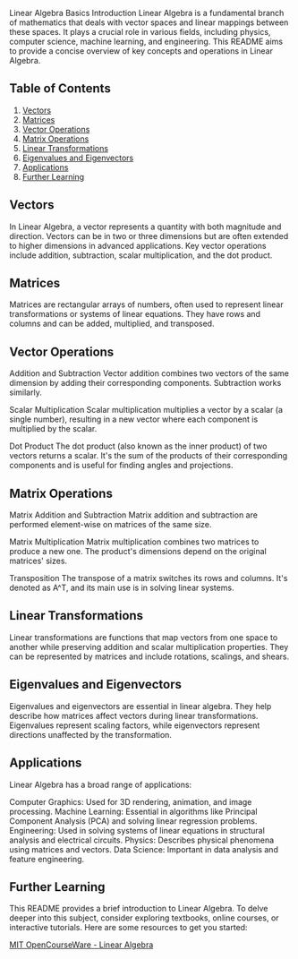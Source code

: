 Linear Algebra Basics
Introduction
Linear Algebra is a fundamental branch of mathematics that deals with vector spaces and linear mappings between these spaces. It plays a crucial role in various fields, including physics, computer science, machine learning, and engineering. This README aims to provide a concise overview of key concepts and operations in Linear Algebra.

## Table of Contents

1. [Vectors](#vectors)
2. [Matrices](#matrices)
3. [Vector Operations](#vector-operations)
4. [Matrix Operations](#matrix-operations)
5. [Linear Transformations](#linear-transformations)
6. [Eigenvalues and Eigenvectors](#eigenvalues-and-eigenvectors)
7. [Applications](#applications)
8. [Further Learning](#further-learning)
<a name="vectors"></a>

## Vectors
In Linear Algebra, a vector represents a quantity with both magnitude and direction. Vectors can be in two or three dimensions but are often extended to higher dimensions in advanced applications. Key vector operations include addition, subtraction, scalar multiplication, and the dot product.

<a name="vectors"></a>

<a name="matrices"></a>

## Matrices
Matrices are rectangular arrays of numbers, often used to represent linear transformations or systems of linear equations. They have rows and columns and can be added, multiplied, and transposed.

<a name="vector-operations"></a>

## Vector Operations
Addition and Subtraction
Vector addition combines two vectors of the same dimension by adding their corresponding components. Subtraction works similarly.

Scalar Multiplication
Scalar multiplication multiplies a vector by a scalar (a single number), resulting in a new vector where each component is multiplied by the scalar.

Dot Product
The dot product (also known as the inner product) of two vectors returns a scalar. It's the sum of the products of their corresponding components and is useful for finding angles and projections.
<a name="matrix-operations"></a>


## Matrix Operations
Matrix Addition and Subtraction
Matrix addition and subtraction are performed element-wise on matrices of the same size.

Matrix Multiplication
Matrix multiplication combines two matrices to produce a new one. The product's dimensions depend on the original matrices' sizes.

Transposition
The transpose of a matrix switches its rows and columns. It's denoted as A^T, and its main use is in solving linear systems.
<a name="linear-transformations"></a>

## Linear Transformations
Linear transformations are functions that map vectors from one space to another while preserving addition and scalar multiplication properties. They can be represented by matrices and include rotations, scalings, and shears.
<a name="eigenvalues-and-eigenvectors"></a>


## Eigenvalues and Eigenvectors
Eigenvalues and eigenvectors are essential in linear algebra. They help describe how matrices affect vectors during linear transformations. Eigenvalues represent scaling factors, while eigenvectors represent directions unaffected by the transformation.
<a name="applications"></a>


## Applications
Linear Algebra has a broad range of applications:

Computer Graphics: Used for 3D rendering, animation, and image processing.
Machine Learning: Essential in algorithms like Principal Component Analysis (PCA) and solving linear regression problems.
Engineering: Used in solving systems of linear equations in structural analysis and electrical circuits.
Physics: Describes physical phenomena using matrices and vectors.
Data Science: Important in data analysis and feature engineering.
<a name="further-learning"></a>



## Further Learning
This README provides a brief introduction to Linear Algebra. To delve deeper into this subject, consider exploring textbooks, online courses, or interactive tutorials. Here are some resources to get you started:

[MIT OpenCourseWare - Linear Algebra](https://ocw.mit.edu/courses/18-700-linear-algebra-fall-2013/)
